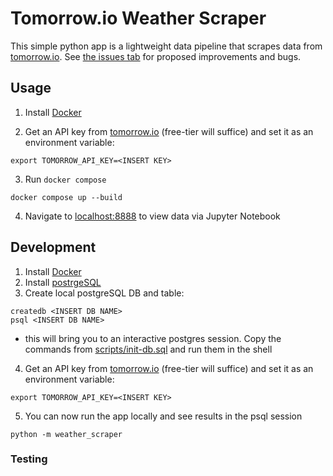 # Tomorrow.io Weather Scraper
This simple python app is a lightweight data pipeline that scrapes data from [tomorrow.io](tomorrow.io). See [the issues tab](https://github.com/ross-dib/tomorrow_io_scraper/issues) for proposed improvements and bugs.

## Usage
1. Install [Docker](https://docs.docker.com/get-docker/)

2. Get an API key from [tomorrow.io](https://app.tomorrow.io/home) (free-tier will suffice) and set it as an environment variable: 
```console
export TOMORROW_API_KEY=<INSERT KEY>
```
3. Run `docker compose`
```console
docker compose up --build 
```
4. Navigate to [localhost:8888](http://localhost:8888/notebooks/tomorrow_io_analysis.ipynb) to view data via Jupyter Notebook

## Development
1. Install [Docker](https://docs.docker.com/get-docker/)
2. Install [postrgeSQL](https://www.postgresql.org/download/)
3. Create local postgreSQL DB and table:
```
createdb <INSERT DB NAME>
psql <INSERT DB NAME>
```
- this will bring you to an interactive postgres session. Copy the commands from [scripts/init-db.sql](https://github.com/ross-dib/tomorrow_io_scraper/blob/main/scripts/init-db.sql) and run them in the shell
4. Get an API key from [tomorrow.io](https://app.tomorrow.io/home) (free-tier will suffice) and set it as an environment variable: 
```
export TOMORROW_API_KEY=<INSERT KEY>
```
5. You can now run the app locally and see results in the psql session
```
python -m weather_scraper
```

### Testing








